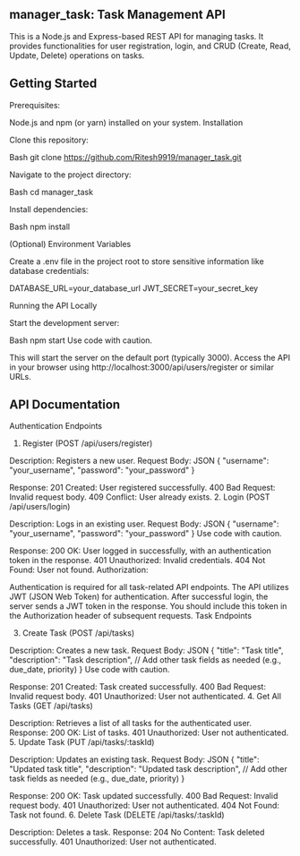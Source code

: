 
## manager_task: Task Management API

This is a Node.js and Express-based REST API for managing tasks. It provides functionalities for user registration, login, and CRUD (Create, Read, Update, Delete) operations on tasks.

## Getting Started

Prerequisites:

Node.js and npm (or yarn) installed on your system.
Installation

Clone this repository:

Bash
git clone https://github.com/Ritesh9919/manager_task.git

Navigate to the project directory:

Bash
cd manager_task


Install dependencies:

Bash
npm install


(Optional) Environment Variables

Create a .env file in the project root to store sensitive information like database credentials:

DATABASE_URL=your_database_url
JWT_SECRET=your_secret_key


Running the API Locally

Start the development server:

Bash
npm start
Use code with caution.

This will start the server on the default port (typically 3000). Access the API in your browser using http://localhost:3000/api/users/register or similar URLs.

## API Documentation

Authentication Endpoints

1. Register (POST /api/users/register)

Description: Registers a new user.
Request Body:
JSON
{
  "username": "your_username",
  "password": "your_password"
}


Response:
201 Created: User registered successfully.
400 Bad Request: Invalid request body.
409 Conflict: User already exists.
2. Login (POST /api/users/login)

Description: Logs in an existing user.
Request Body:
JSON
{
  "username": "your_username",
  "password": "your_password"
}
Use code with caution.

Response:
200 OK: User logged in successfully, with an authentication token in the response.
401 Unauthorized: Invalid credentials.
404 Not Found: User not found.
Authorization:

Authentication is required for all task-related API endpoints.
The API utilizes JWT (JSON Web Token) for authentication. After successful login, the server sends a JWT token in the response. You should include this token in the Authorization header of subsequent requests.
Task Endpoints

3. Create Task (POST /api/tasks)

Description: Creates a new task.
Request Body:
JSON
{
  "title": "Task title",
  "description": "Task description",
  // Add other task fields as needed (e.g., due_date, priority)
}
Use code with caution.

Response:
201 Created: Task created successfully.
400 Bad Request: Invalid request body.
401 Unauthorized: User not authenticated.
4. Get All Tasks (GET /api/tasks)

Description: Retrieves a list of all tasks for the authenticated user.
Response:
200 OK: List of tasks.
401 Unauthorized: User not authenticated.
5. Update Task (PUT /api/tasks/:taskId)

Description: Updates an existing task.
Request Body:
JSON
{
  "title": "Updated task title",
  "description": "Updated task description",
  // Add other task fields as needed (e.g., due_date, priority)
}


Response:
200 OK: Task updated successfully.
400 Bad Request: Invalid request body.
401 Unauthorized: User not authenticated.
404 Not Found: Task not found.
6. Delete Task (DELETE /api/tasks/:taskId)

Description: Deletes a task.
Response:
204 No Content: Task deleted successfully.
401 Unauthorized: User not authenticated.






